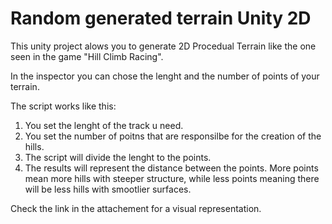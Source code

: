# Random generated terrain Unity 2D
 
This unity project alows you to generate 2D Procedual Terrain like the one seen in the game "Hill Climb Racing".

In the inspector you can chose the lenght and the number of points of your terrain.

The script works like this:
1. You set the lenght of the track u need.
2. You set the number of poitns that are responsilbe for the creation of the hills.
3. The script will divide the lenght to the points.
4. The results will represent the distance between the points. More points mean more hills with steeper structure, while less points meaning there will be less hills with smootlier surfaces.

Check the link in the attachement for a visual representation.
